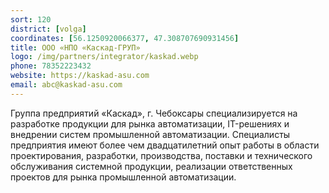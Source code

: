 ```yaml
---
sort: 120
district: [volga]
coordinates: [56.1250920066377, 47.308707690931456]
title: ООО «НПО «Каскад-ГРУП»
logo: /img/partners/integrator/kaskad.webp
phone: 78352223432
website: https://kaskad-asu.com
email: abc@kaskad-asu.com
---
```


Группа предприятий «Каскад», г. Чебоксары специализируется на разработке продукции для рынка автоматизации, IT-решениях и внедрении систем промышленной автоматизации. Cпециалисты предприятия имеют более чем двадцатилетний опыт работы в области проектирования, разработки, производства, поставки и технического обслуживания системной продукции, реализации ответственных проектов для рынка промышленной автоматизации.
